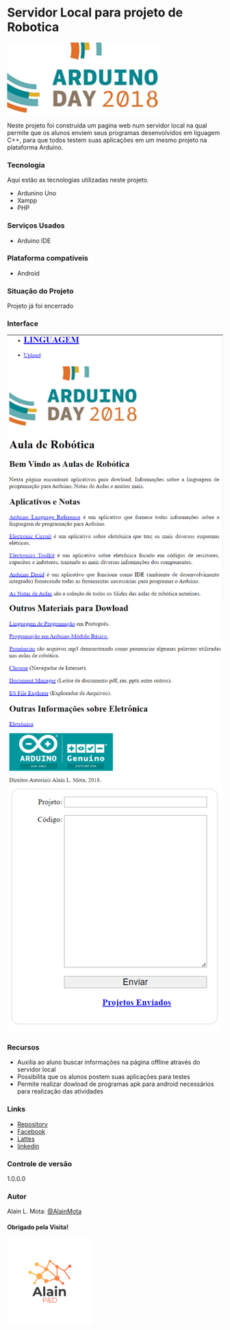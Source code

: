 # Servidor Local para projeto de Robotica
![logo](Imagens/Logo.png)

Neste projeto foi construída um pagina web num servidor local na qual permite que os alunos enviem seus programas desenvolvidos em liguagem C++, para que todos testem suas aplicações em um mesmo projeto na plataforma Arduino.



### Tecnologia
Aqui estão as tecnologias utilizadas neste projeto.

* Ardunino Uno
* Xampp
* PHP
  

### Serviços Usados
* Arduino IDE
  

### Plataforma compatíveis
* Android

### Situação do Projeto
Projeto já foi encerrado

### Interface
![interface1](Imagens/interface_proj_robotic_1.png)
![interface2](Imagens/interface_proj_robotic_2.png)
![interface3](Imagens/interface_proj_robotic_3.png)


### Recursos
* Auxilia ao aluno buscar informações na página offline através do servidor local
* Possibilita que os alunos postem suas aplicações para testes
* Permite realizar dowload de programas apk para android necessários para realização das atividades

### Links
* [Repository](https://github.com/AlainMota9/Servidor_Robotica)
* [Facebook](https://www.facebook.com/alain.mota.3/)
* [Lattes](http://lattes.cnpq.br/9940114103826916)
* [linkedin](https://www.linkedin.com/in/alain-mota-a61319117/)

### Controle de versão
1.0.0.0

### Autor
Alain L. Mota: [@AlainMota](https://github.com/AlainMota9)

#### Obrigado pela Visita!

![logo](Imagens/logo.png)


